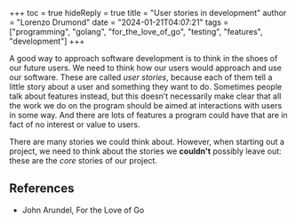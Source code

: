 +++
toc = true
hideReply = true
title = "User stories in development"
author = "Lorenzo Drumond"
date = "2024-01-21T04:07:21"
tags = ["programming",  "golang",  "for_the_love_of_go",  "testing",  "features",  "development"]
+++


A good way to approach software development is to think in the shoes of our future users. We need to think how our users would approach and use our software. These are called _user stories_, because each of them tell a little story about a user and something they want to do. Sometimes people talk about features instead, but this doesn’t necessarily make clear that all the work we do on the program should be aimed at interactions with users in some way. And there are lots of features a program could have that are in fact of no interest or value to users.

There are many stories we could think about. However, when starting out a project, we need to think about the stories we __couldn't__ possibly leave out: these are the _core_ stories of our project.

## References
- John Arundel, For the Love of Go

